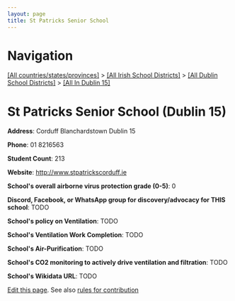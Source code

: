 ```yaml
---
layout: page
title: St Patricks Senior School
---
```

# Navigation

[[All countries/states/provinces]](../../../..) > [[All Irish School Districts]](../../..) > [[All Dublin School Districts]](../..) > [[All In Dublin 15]](..)

# St Patricks Senior School (Dublin 15)

**Address**: Corduff Blanchardstown Dublin 15

**Phone**: 01 8216563

**Student Count**: 213

**Website**: <http://www.stpatrickscorduff.ie>

**School's overall airborne virus protection grade (0-5)**: 0

**Discord, Facebook, or WhatsApp group for discovery/advocacy for THIS school**: TODO

**School's policy on Ventilation**: TODO

**School's Ventilation Work Completion**: TODO

**School's Air-Purification**: TODO

**School's CO2 monitoring to actively drive ventilation and filtration**: TODO

**School's Wikidata URL**: TODO


[Edit this page](https://github.com/ventilate-schools/Ireland/edit/main/./Dublin_15/St_Patricks_Senior_School.md). See also [rules for contribution](../../../contribution-rules/)